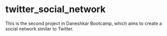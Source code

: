 # twitter_social_network
This is the second project in Daneshkar Bootcamp, which aims to create a social network similar to Twitter.
